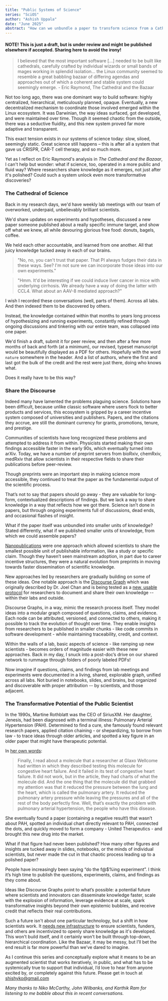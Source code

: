 ```yaml
---
title: "Public Systems of Science"
series: "SciOS"
author: "Ashish Uppala"
date: "June 2025"
abstract: "How can we unbundle a paper to transform science from a Cathedral into a Bazaar, and give power back to scientists?"
---
```


#### NOTE! This is just a draft, but is under review and might be published elsewhere if accepted. Sharing here to avoid the irony!

> I believed that the most important software [...] needed to be built like cathedrals, carefully crafted by individual wizards or small bands of mages working in splendid isolation... the Linux community seemed to resemble a great babbling bazaar of differing agendas and approaches out of which a coherent and stable system could seemingly emerge. - Eric Raymond, The Cathedral and the Bazaar

Not too long ago, there was one dominant way to build software: highly centralized, hierarchical, meticulously planned, opaque. Eventually, a new decentralized mechanism to coordinate those involved emerged within the Linux ecosystem. It was Darwinian, the way ideas surfaced, got developed, and were maintained over time. Though it seemed chaotic from the outside, there was a seductive fluidity, and this new system proved far more adaptive and transparent.

This exact tension exists in our systems of science today: slow, siloed, seemingly static. Great science still happens – this is after all a system that gave us CRISPR, CAR-T cell therapy, and so much more.

Yet as I reflect on Eric Raymond's analysis in *The Cathedral and the Bazaar*, I can't help but wonder: what if science, too, operated in a more public and fluid way? Where researchers share knowledge as it emerges, not just after it's polished? Could such a system unlock even more transformative discoveries?

### The Cathedral of Science

Back in my research days, we'd have weekly lab meetings with our team of overworked, underpaid, unbelievably brilliant scientists.

We'd share updates on experiments and hypotheses, discussed a new paper someone published about a really specific immune target, and show off what we knew, all while devouring glorious free food: donuts, bagels, coffee.

We held each other accountable, and learned from one another. All that juicy knowledge tucked away in each of our brains.

> "No, no, you can't trust that paper. That PI always fudges their data in these ways. See? I'm not sure we can incorporate those ideas into our own experiments."


> "Hmm. It'd be interesting if we could induce liver cancer in mice with underlying cirrhosis. We already have a way of doing the latter with CCL4. What about an AAV-8 mediated approach?"

I wish I recorded these conversations (well, parts of them). Across all labs. And then indexed them to be discovered by others.

Instead, the knowledge contained within that months to years long process of hypothesizing and running experiments, constantly refined through ongoing discussions and tinkering with our entire team, was collapsed into one paper.

We'd finish a draft, submit it for peer review, and then after a few more months of back and forth (at a minimum), our revised, typeset manuscript would be beautifully displayed as a PDF for others. Hopefully with the word  `nature` somewhere in the header. And a list of authors, where the first and last got the bulk of the credit and the rest were just there, doing who knows what.

Does it really have to be this way?

### Share the Discourse

Indeed many have lamented the problems plaguing science. Solutions have been difficult, because unlike classic software where users flock to better products and services, this ecosystem is gripped by a career incentive system composed of universities and publishers.  Papers, and the citations they accrue, are still the dominant currency for grants, promotions, tenure, and prestige.

Communities of scientists have long recognized these problems and attempted to address it from within. Physicists started making their own findings accessible faster in the early 90s, which eventually turned into arXiv. Today, we have a number of preprint servers from bioRxiv, chemRxiv, medRxiv that allow scientists in their respective fields to share their publications before peer-review.

Though preprints were an important step in making science more accessible, they continued to treat the paper as the fundamental output of the scientific process.

That’s not to say that papers should go away - they are valuable for long-form, contextualized descriptions of findings. But we lack a way to share knowledge in a way that reflects how we got there. Science isn’t done in papers, but through ongoing experiments full of discussions, dead ends, and occasional flashes of insight.

What if the paper itself was unbundled into smaller units of knowledge? Stated differently, what if we published smaller units of knowledge, from which we could assemble papers?

[Nanopublications](https://nanopub.net/) were one approach which allowed scientists to share the smallest possible unit of publishable information, like a study or specific claim. Though they haven’t seen mainstream adoption, in part due to career incentive structures, they were a natural evolution from preprints in moving towards faster dissemination of scientific knowledge.

New approaches led by researchers are gradually building on some of these ideas. One notable approach is the [Discourse Graph](https://joelchan.me/assets/pdf/Discourse_Graphs_for_Augmented_Knowledge_Synthesis_What_and_Why.pdf) which was originally described by Dr. Joel Chan and is being tested as a [new, usable protocol](https://discoursegraphs.com/) for researchers to document and share their own knowledge -- within their labs and outside.

Discourse Graphs, in a way, mimic the research process itself. They model ideas into a modular graph composed of questions, claims, and evidence. Each node can be attributed, versioned, and connected to others, making it possible to track the evolution of thought over time. They enable insights from researchers to be published in smaller chunks - like code commits in software development - while maintaining traceability, credit, and context.

Within the walls of a lab, basic aspects of science - like ramping up new scientists - becomes orders of magnitude easier with these new approaches. Back in my day, I snuck into a post-doc’s drive on our shared network to rummage through folders of poorly labeled PDFs!

Now imagine if questions, claims, and findings from lab meetings and experiments were documented in a living, shared, explorable graph, unified across all labs. Not buried in notebooks, slides, and brains, but organized and discoverable with proper attribution -- by scientists, and those adjacent.

### The Transformative Potential of the Public Scientist

In the 1990s, Martine Rothblatt was the CEO of SiriusXM. Her daughter, Jenesis, had been diagnosed with a terminal illness: Pulmonary Arterial Hypertension (PAH). Determined to find a cure, she famously found relevant research papers, applied citation chaining - or shepardizing, to borrow from law - to trace ideas through older articles, and spotted a key figure in an older paper that might have therapeutic potential.

In [her own words](https://tim.blog/2020/12/17/martine-rothblatt-transcript/):

> Finally, I read about a molecule that a researcher at Glaxo Wellcome had written in which they described testing this molecule for congestive heart failure. And it failed in its test of congestive heart failure. It did not work, but in the article, they had charts of what the molecule did. And the one thing that the molecule did that grabbed my attention was that it reduced the pressure between the lung and the heart, which is called the pulmonary artery. It reduced the pulmonary artery pressure while leaving the pressures and all of the rest of the body perfectly fine. Well, that’s exactly the problem with pulmonary arterial hypertension, the people who have this disease.

She eventually found a paper (containing a negative result!) that wasn’t about PAH, spotted an individual chart directly relevant to PAH, connected the dots, and quickly moved to form a company - United Therapeutics - and brought this new drug into the market.

What if that figure had never been published? How many other figures and insights are tucked away in slides, notebooks, or the minds of individual scientists, but never made the cut in that chaotic process leading up to a polished paper?

People have increasingly been saying “do the f@$%ing experiment”. I think it’s high time to publish the questions, experiments, claims, and findings as they come about.

Ideas like Discourse Graphs point to what’s possible: a potential future where scientists and innovators can disseminate knowledge faster, scale with the explosion of information, leverage evidence at scale, spark transformative insights beyond their own epistemic bubbles, and receive credit that reflects their real contributions.

Such a future isn't about one particular technology, but a shift in how scientists work. It [needs new infrastructure](https://scholar.google.com/citations?view_op=view_citation&hl=en&user=4EXyZ14AAAAJ&sortby=pubdate&citation_for_view=4EXyZ14AAAAJ:SIv7DqKytYAC) to ensure scientists, funders, and others are incentivized to openly share knowledge as it's developed. This won't build itself, and it certainly won't be built through top-down, hierarchical coordination. Like the Bazaar, it may be messy, but I’ll bet the end result is far more powerful than we’ve dared to imagine.

As I continue this series and conceptually explore what it means to be an augmented scientist that works iteratively, in public, and what has to be systemically true to support that individual, I’d love to hear from anyone excited by, or completely against this future. Please get in touch at shishyko@gmail.com

*Many thanks to Niko McCarthy, John Wilbanks, and Karthik Ram for listening to me babble about this in recent conversations.*